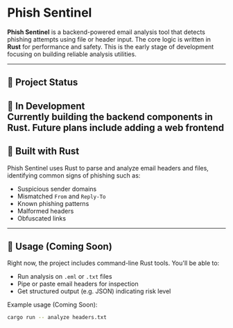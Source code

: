 # Phish Sentinel

**Phish Sentinel** is a backend-powered email analysis tool that detects phishing attempts using file or header input. The core logic is written in **Rust** for performance and safety. This is the early stage of development focusing on building reliable analysis utilities.

---

## 🚧 Project Status

🔧 **In Development**  
Currently building the backend components in Rust. Future plans include adding a web frontend
---

## 🦀 Built with Rust

Phish Sentinel uses Rust to parse and analyze email headers and files, identifying common signs of phishing such as:

- Suspicious sender domains
- Mismatched `From` and `Reply-To`
- Known phishing patterns
- Malformed headers
- Obfuscated links

---

## 🧪 Usage (Coming Soon)

Right now, the project includes command-line Rust tools. You'll be able to:

- Run analysis on `.eml` or `.txt` files
- Pipe or paste email headers for inspection
- Get structured output (e.g. JSON) indicating risk level

Example usage (Coming Soon):

```bash
cargo run -- analyze headers.txt
